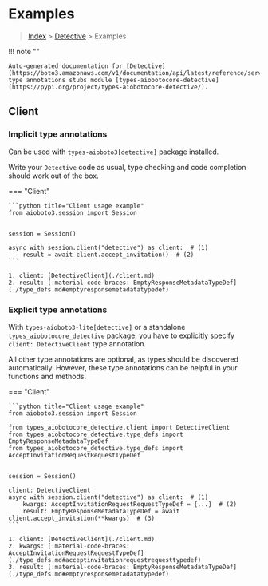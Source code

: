# Examples

> [Index](../README.md) > [Detective](./README.md) > Examples

!!! note ""

    Auto-generated documentation for [Detective](https://boto3.amazonaws.com/v1/documentation/api/latest/reference/services/detective.html#Detective)
    type annotations stubs module [types-aiobotocore-detective](https://pypi.org/project/types-aiobotocore-detective/).

## Client

### Implicit type annotations

Can be used with `types-aioboto3[detective]` package installed.

Write your `Detective` code as usual,
type checking and code completion should work out of the box.



=== "Client"

    ```python title="Client usage example"
    from aioboto3.session import Session


    session = Session()

    async with session.client("detective") as client:  # (1)
        result = await client.accept_invitation()  # (2)
    ```

    1. client: [DetectiveClient](./client.md)
    2. result: [:material-code-braces: EmptyResponseMetadataTypeDef](./type_defs.md#emptyresponsemetadatatypedef) 






### Explicit type annotations

With `types-aioboto3-lite[detective]`
or a standalone `types_aiobotocore_detective` package, you have to explicitly specify
`client: DetectiveClient` type annotation.

All other type annotations are optional, as types should be discovered automatically.
However, these type annotations can be helpful in your functions and methods.


=== "Client"

    ```python title="Client usage example"
    from aioboto3.session import Session

    from types_aiobotocore_detective.client import DetectiveClient
    from types_aiobotocore_detective.type_defs import EmptyResponseMetadataTypeDef
    from types_aiobotocore_detective.type_defs import AcceptInvitationRequestRequestTypeDef


    session = Session()

    client: DetectiveClient
    async with session.client("detective") as client:  # (1)
        kwargs: AcceptInvitationRequestRequestTypeDef = {...}  # (2)
        result: EmptyResponseMetadataTypeDef = await client.accept_invitation(**kwargs)  # (3)
    ```

    1. client: [DetectiveClient](./client.md)
    2. kwargs: [:material-code-braces: AcceptInvitationRequestRequestTypeDef](./type_defs.md#acceptinvitationrequestrequesttypedef) 
    3. result: [:material-code-braces: EmptyResponseMetadataTypeDef](./type_defs.md#emptyresponsemetadatatypedef) 






